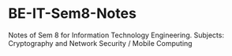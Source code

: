 # BE-IT-Sem8-Notes
Notes of Sem 8 for Information Technology Engineering. Subjects: Cryptography and Network Security / Mobile Computing
